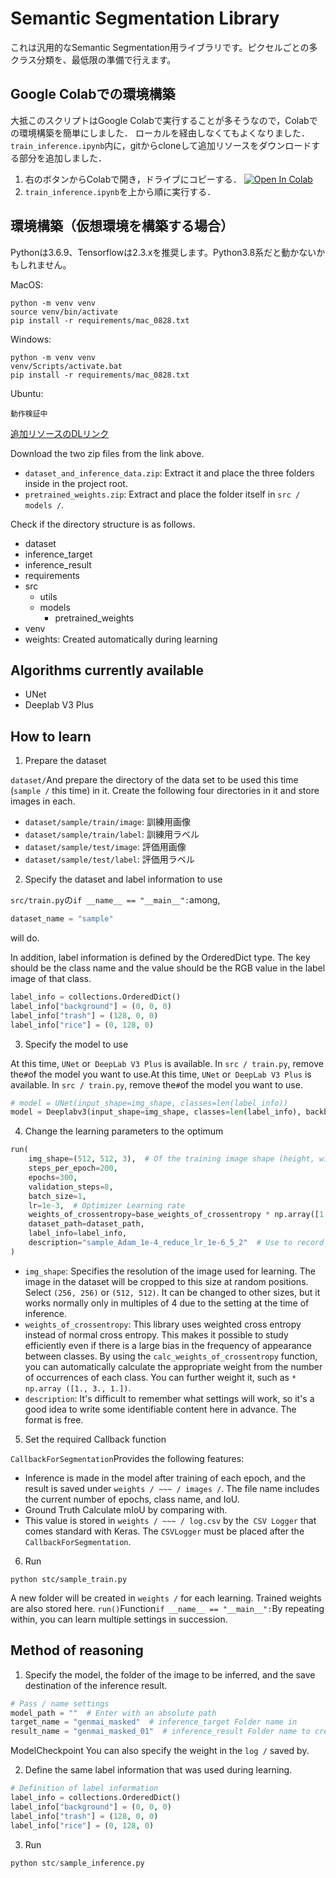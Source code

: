 # Semantic Segmentation Library

これは汎用的なSemantic Segmentation用ライブラリです。ピクセルごとの多クラス分類を、最低限の準備で行えます。

## Google Colabでの環境構築
大抵このスクリプトはGoogle Colabで実行することが多そうなので，Colabでの環境構築を簡単にしました．
ローカルを経由しなくてもよくなりました．
`train_inference.ipynb`内に，gitからcloneして追加リソースをダウンロードする部分を追加しました．

1. 右のボタンからColabで開き，ドライブにコピーする．
[![Open In Colab](https://colab.research.google.com/assets/colab-badge.svg)](https://colab.research.google.com/github/kubotaissei/misc/blob/master/train_inference.ipynb)
2. `train_inference.ipynb`を上から順に実行する．

## 環境構築（仮想環境を構築する場合）
Pythonは3.6.9、Tensorflowは2.3.xを推奨します。Python3.8系だと動かないかもしれません。

MacOS:
```
python -m venv venv
source venv/bin/activate
pip install -r requirements/mac_0828.txt
```

Windows:
```
python -m venv venv
venv/Scripts/activate.bat
pip install -r requirements/mac_0828.txt
```

Ubuntu:
```
動作検証中
```

[追加リソースのDLリンク](https://www.dropbox.com/sh/i2r8t74riiijw5p/AADz1guLg0-x__EGM5_t4nUJa?dl=0)

Download the two zip files from the link above. 
- `dataset_and_inference_data.zip`: Extract it and place the three folders inside in the project root.
- `pretrained_weights.zip`: Extract and place the folder itself in `src / models /`.

Check if the directory structure is as follows.
- dataset
- inference_target
- inference_result
- requirements
- src
    - utils
    - models
        - pretrained_weights
- venv
- weights: Created automatically during learning


## Algorithms currently available

- UNet
- Deeplab V3 Plus


## How to learn

1. Prepare the dataset

`dataset/`And prepare the directory of the data set to be used this time (`sample /` this time) in it.
Create the following four directories in it and store images in each.
- `dataset/sample/train/image`: 訓練用画像
- `dataset/sample/train/label`: 訓練用ラベル
- `dataset/sample/test/image`: 評価用画像
- `dataset/sample/test/label`: 評価用ラベル

2. Specify the dataset and label information to use

`src/train.py`の`if __name__ == "__main__":`among,

``` python
dataset_name = "sample"
```
will do.

In addition, label information is defined by the OrderedDict type. The key should be the class name and the value should be the RGB value in the label image of that class.
``` python
label_info = collections.OrderedDict()
label_info["background"] = (0, 0, 0)
label_info["trash"] = (128, 0, 0)
label_info["rice"] = (0, 128, 0)
```


3. Specify the model to use

At this time, `UNet` or` DeepLab V3 Plus` is available. In `src / train.py`, remove the` # `of the model you want to use.At this time, `UNet` or` DeepLab V3 Plus` is available. In `src / train.py`, remove the` # `of the model you want to use.

``` python
# model = UNet(input_shape=img_shape, classes=len(label_info))
model = Deeplabv3(input_shape=img_shape, classes=len(label_info), backbone="xception", activation='softmax')
```

4. Change the learning parameters to the optimum
``` python
run(
    img_shape=(512, 512, 3),  # Of the training image shape (height, width, channel)
    steps_per_epoch=200,
    epochs=300,
    validation_steps=8,
    batch_size=1,
    lr=1e-3,  # Optimizer Learning rate
    weights_of_crossentropy=base_weights_of_crossentropy * np.array([1., 3., 1.]),
    dataset_path=dataset_path,
    label_info=label_info,
    description="sample_Adam_1e-4_reduce_lr_1e-6_5_2"  # Use to record what kind of setting you learned (free format)
)
```

- `img_shape`: Specifies the resolution of the image used for learning. The image in the dataset will be cropped to this size at random positions. Select `(256, 256)` or `(512, 512)`. It can be changed to other sizes, but it works normally only in multiples of 4 due to the setting at the time of inference.
- `weights_of_crossentropy`: This library uses weighted cross entropy instead of normal cross entropy.
This makes it possible to study efficiently even if there is a large bias in the frequency of appearance between classes.
By using the `calc_weights_of_crossentropy` function, you can automatically calculate the appropriate weight from the number of occurrences of each class. You can further weight it, such as `* np.array ([1., 3., 1.])`.
- `description`: It's difficult to remember what settings will work, so it's a good idea to write some identifiable content here in advance. The format is free.

5. Set the required Callback function

`CallbackForSegmentation`Provides the following features:

- Inference is made in the model after training of each epoch, and the result is saved under `weights / ~~~ / images /`. The file name includes the current number of epochs, class name, and IoU.
- Ground Truth Calculate mIoU by comparing with.
- This value is stored in `weights / ~~~ / log.csv` by the` CSV Logger` that comes standard with Keras. The `CSVLogger` must be placed after the` CallbackForSegmentation`.

6. Run
```
python stc/sample_train.py
```
A new folder will be created in `weights /` for each learning. Trained weights are also stored here.
`run()`Function`if __name__ == "__main__":`By repeating within, you can learn multiple settings in succession.

## Method of reasoning

1. Specify the model, the folder of the image to be inferred, and the save destination of the inference result.

``` python
# Pass / name settings
model_path = ""  # Enter with an absolute path
target_name = "genmai_masked"  # inference_target Folder name in
result_name = "genmai_masked_01"  # inference_result Folder name to create
```

ModelCheckpoint You can also specify the weight in the `log /` saved by.

2. Define the same label information that was used during learning.

``` python
# Definition of label information
label_info = collections.OrderedDict()
label_info["background"] = (0, 0, 0)
label_info["trash"] = (128, 0, 0)
label_info["rice"] = (0, 128, 0)
```

3. Run
``` python
python stc/sample_inference.py
```

